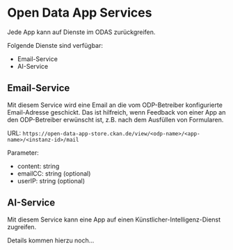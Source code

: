 # Open Data App Services

Jede App kann auf Dienste im ODAS zurückgreifen. 

Folgende Dienste sind verfügbar:

* Email-Service
* AI-Service

## Email-Service

Mit diesem Service wird eine Email an die vom ODP-Betreiber konfigurierte Email-Adresse
geschickt. Das ist hilfreich, wenn Feedback von einer App an den ODP-Betreiber erwünscht ist, 
z.B. nach dem Ausfüllen von Formularen.

URL: `https://open-data-app-store.ckan.de/view/<odp-name>/<app-name>/<instanz-id>/mail`

Parameter: 
* content: string
* emailCC: string (optional)
* userIP: string (optional)

## AI-Service

Mit diesem Service kann eine App auf einen Künstlicher-Intelligenz-Dienst zugreifen.

Details kommen hierzu noch...




